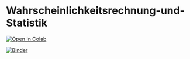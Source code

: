 # Wahrscheinlichkeitsrechnung-und-Statistik

[![Open In Colab](https://colab.research.google.com/assets/colab-badge.svg)](https://colab.research.google.com/github/KingaS03/Wahrscheinlichkeitsrechnung-und-Statistik)

[![Binder](https://mybinder.org/badge_logo.svg)](https://mybinder.org/v2/gh/KingaS03/Wahrscheinlichkeitsrechnung-und-Statistik.git/HEAD)
